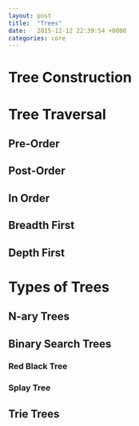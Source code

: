 ```yaml
---
layout: post
title:  "Trees"
date:   2015-12-12 22:39:54 +0000
categories: core
---
```


# Tree Construction

# Tree Traversal

## Pre-Order

## Post-Order

## In Order

## Breadth First

## Depth First

# Types of Trees

## N-ary Trees

## Binary Search Trees

### Red Black Tree

### Splay Tree

## Trie Trees